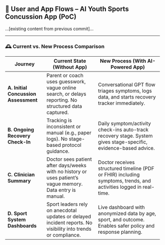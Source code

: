 ## 👤 User and App Flows – AI Youth Sports Concussion App (PoC)

...[existing content from previous commit]...

---

### 🕰️ Current vs. New Process Comparison

| Journey | Current State (Without App) | New Process (With AI-Powered App) |
|--------|-----------------------------|-----------------------------------|
| **A. Initial Concussion Assessment** | Parent or coach uses guesswork, vague online search, or delays reporting. No structured data captured. | Conversational GPT flow triages symptoms, logs data, and starts recovery tracker immediately. |
| **B. Ongoing Recovery Check-In** | Tracking is inconsistent or manual (e.g., paper logs). No stage-based protocol guidance. | Daily symptom/activity check-ins auto-track recovery stage. System gives stage-specific, evidence-based advice. |
| **C. Clinician Summary** | Doctor sees patient after days/weeks with no history or uses patient’s vague memory. Data entry is manual. | Doctor receives structured timeline (PDF or FHIR) including symptoms, trends, and activities logged in real-time. |
| **D. Sport System Dashboards** | Sport leaders rely on anecdotal updates or delayed incident reports. No visibility into trends or compliance. | Live dashboard with anonymized data by age, sport, and outcome. Enables safer policy and response planning. |